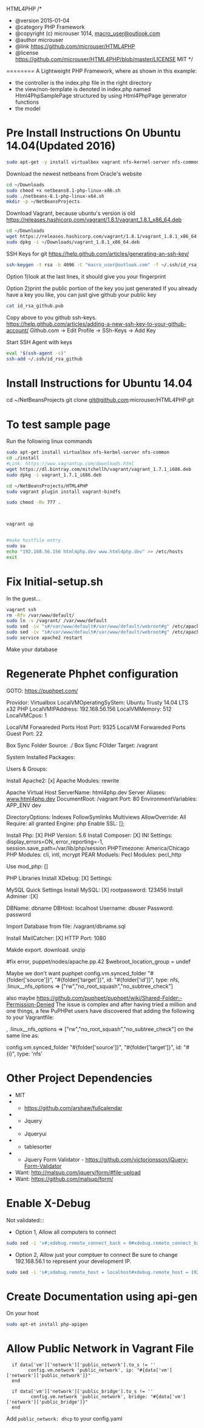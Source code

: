 HTML4PHP
/*
 * @version 2015-01-04
 * @category PHP Framework
 * @copyright (c) microuser 1014, macro_user@outlook.com
 * @author microuser
 * @link https://github.com/microuser/HTML4PHP 
 * @license https://github.com/microuser/HTML4PHP/blob/master/LICENSE MIT
 */


========
A Lightweight PHP Framework, where as shown in this example:
 - the controller is the index.php file in the right directory
 - the view/non-template is denoted in index.php named Html4PhpSamplePage structured by using Html4PhpPage generator functions
 - the model


Pre Install Instructions On Ubuntu 14.04(Updated 2016)
=====================
```sh
sudo apt-get -y install virtualbox vagrant nfs-kernel-server nfs-common git dialog
```
Download the newest netbeans from Oracle's website
```sh
cd ~/Downloads
sudo chmod +x netbeans8.1-php-linux-x86.sh
sudo ./netbeans-8.1-php-linux-x64.sh
mkdir -p ~/NetBeansProjects
```

Download Vagrant, because ubuntu's version is old
https://releases.hashicorp.com/vagrant/1.8.1/vagrant_1.8.1_x86_64.deb
```sh
cd ~/Downloads
wget https://releases.hashicorp.com/vagrant/1.8.1/vagrant_1.8.1_x86_64.deb
sudo dpkg -i ~/Downloads/vagrant_1.8.1_x86_64.deb
```

SSH Keys for git
https://help.github.com/articles/generating-an-ssh-key/
```sh
ssh-keygen -t rsa -b 4096 -C "macro_user@outlook.com" -f ~/.ssh/id_rsa_github
```
Option 1)look at the last lines, it should give you your fingerprint

Option 2)print the public portion of the key you just generated
If you already have a key you like, you can just give github your public key
 ```sh
 cat id_rsa_github.pub
```
Copy above to you github ssh-keys.
https://help.github.com/articles/adding-a-new-ssh-key-to-your-github-account/
Github.com -> Edit Profile -> SSh-Keys -> Add Key

Start SSH Agent with keys
```sh
eval "$(ssh-agent -s)"
ssh-add ~/.ssh/id_rsa_github
```

Install Instructions for Ubuntu 14.04
=======================
cd ~/NetBeansProjects
git clone git@github.com:microuser/HTML4PHP.git




To test sample page
======================
Run the following linux commands
```sh
sudo apt-get install virtualbox nfs-kerbel-server nfs-common
cd ./install
#Link: https://www.vagrantup.com/downloads.html
wget https://dl.bintray.com/mitchellh/vagrant/vagrant_1.7.1_i686.deb
sudo dpkg -i vagrant_1.7.1_i686.deb

cd ~/NetBeansProjects/HTML4PHP
sudo vagrant plugin install vagrant-bindfs

sudo chmod -Rv 777 .



vagrant up


#make hostfile entry
sudo su 
echo "192.168.56.156 html4php.dev www.html4php.dev" >> /etc/hosts
exit

```

Fix Initial-setup.sh
=======================
In the guest...
```sh
vagrant ssh
rm -Rfv /var/www/default/
sudo ln -s /vagrant/ /var/www/default
sudo sed -iv "s#/var/www/default#/var/www/default/webroot#g" /etc/apache2/sites-enabled/10-default_vhost_80.conf
sudo sed -iv "s#/var/www/default#/var/www/default/webroot#g" /etc/apache2/sites-enabled/10-default_vhost_443.conf
sudo service apache2 restart
```

Make your database




Regenerate Phphet configuration
===============================
GOTO: https://puphpet.com/


Providor: Virtualbox
LocalVMOperatingSyStem: Ubuntu Trusty 14.04 LTS x32 PHP
LocalVMIPAddress: 192.168.56.156
LocalVMMemory: 512
LocalVMCpus: 1

LocalVM Forwareded Ports Host Port: 9325
LocalVM Forwareded Ports Guest Port: 22

Box Sync Folder Source: ./
Box Sync FOlder Target: /vagrant

System Installed Packages:

Users & Groups:

Install Apache2: [x]
Apache Modules: rewrite

Apache Virtual Host
ServerName: html4php.dev
Server Aliases: www.html4php.dev
DocumentRoot: /vagrant
Port: 80
EnvironmentVariables: APP_ENV dev

DirectoryOptions: Indexes FollowSymlinks Multiviews
AllowOverride: All
Require: all granted
Engine: php
Enable SSL: [];

Install Php: [X]
PHP Version: 5.6
Install Composer: [X]
INI Settings: display_errors=ON, error_reporting=-1, session.save_path=/var/lib/php/session
PHPTimezone: America/Chicago
PHP Modules: cli, intl, mcrypt
PEAR Moduels:
Pecl Modules: pecl_http

Use mod_php: []


PHP Libraries
Install XDebug: [X]
Settings: <untouched>

MySQL Quick Settings
Install MySQL: [X]
rootpassword: 123456
Install Adminer :[X]

DBName: dbname
DBHost: localhost
Username: dbuser
Password: password

Import Database from file: /vagrant/dbname.sql

Install MailCatcher: [X]
HTTP Port: 1080


Makde export. download. unzip

#fix error, puppet/nodes/apache.pp.42
$webroot_location_group = undef

Maybe we don't want puphpet
config.vm.synced_folder "#{folder['source']}", "#{folder['target']}", id: "#{folder['id']}", type: nfs, :linux__nfs_options => ["rw","no_root_squash","no_subtree_check"]

also maybe https://github.com/puphpet/puphpet/wiki/Shared-Folder:-Permission-Denied
The issue is complex and after having tried a million and one things, a few PuPHPet users have discovered that adding the following to your Vagrantfile:

, :linux__nfs_options => ["rw","no_root_squash","no_subtree_check"]
on the same line as:

config.vm.synced_folder "#{folder['source']}", "#{folder['target']}", id: "#{i}", type: 'nfs'



Other Project Dependencies
===================================
- MIT
-    - https://github.com/arshaw/fullcalendar
-    - Jquery
-    - Jqueryui
-    - tablesorter
-    - Jquery Form Validator - https://github.com/victorjonsson/jQuery-Form-Validator
- Want: http://malsup.com/jquery/form/#file-upload
- Want: https://github.com/malsup/form/


Enable X-Debug
=================
Not validated:::

- Option 1, Allow all computers to connect
```sh
sudo sed -i 's#;xdebug.remote_connect_back = 0#xdebug.remote_connect_back = 1#g' /.puphpet-stuff/xdebug/xdebug.ini
```
- Option 2, Allow just your comptuer to connect
Be sure to change 192.168.56.1 to represent your development IP.
```sh
sudo sed -i 's#;xdebug.remote_host = localhost#xdebug.remote_host = 192.168.56.1#g' /.puphpet-stuff/xdebug/xdebug.ini
```


Create Documentation using api-gen
====================================
On your host
```sh
sudo apt-et install php-apigen
```


Allow Public Network in Vagrant File
========================================
```Vagrantfile
  if data['vm']['network']['public_network'].to_s != ''
        config.vm.network 'public_network', ip: "#{data['vm']['network']['public_network']}"
  end

  if data['vm']['network']['public_bridge'].to_s != ''
         config.vm.network 'public_network', bridge: "#{data['vm']['network']['public_bridge']}"
  end
```
Add `public_network: dhcp` to your config.yaml
